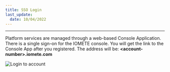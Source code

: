 ```yaml
---
title: SSO Login
last_update:
  date: 10/04/2022
---
```


___

Platform services are managed through a web-based Console Application. There is a single sign-on for the IOMETE console. You will get the link to the Console App after you registered. 
The address will be: **&lt;account-number>.iomete.com**

![Login to account](/img/user-guide/sso-login.png)
